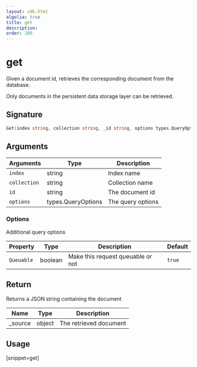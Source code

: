 ```yaml
---
layout: sdk.html
algolia: true
title: get
description:
order: 200
---
```


# get

Given a document id, retrieves the corresponding document from the database.

Only documents in the persistent data storage layer can be retrieved.

## Signature

```go
Get(index string, collection string, _id string, options types.QueryOptions) (json.RawMessage, error)
```

## Arguments

| Arguments | Type | Description | 
| --- | --- | --- |
| `index` | string | Index name | 
| `collection` | string | Collection name |
| `id` | string | The document id |
| `options` | types.QueryOptions | The query options |

### Options

Additional query options

| Property   | Type    | Description                       | Default |
| ---------- | ------- | --------------------------------- | ------- |
| `Queuable` | boolean | Make this request queuable or not | `true`  |

## Return

Returns a JSON string containing the document

| Name | Type | Description
| --- | --- | ---
| _source | object | The retrieved document

## Usage

[snippet=get]
